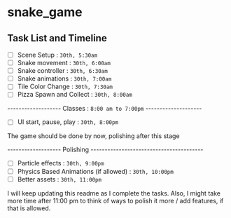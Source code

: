 # snake_game

## Task List and Timeline
- [ ] Scene Setup : `30th, 5:30am`
- [ ] Snake movement : `30th, 6:00am`
- [ ] Snake controller : `30th, 6:30am`
- [ ] Snake animations : `30th, 7:00am`
- [ ] Tile Color Change : `30th, 7:30am`
- [ ] Pizza Spawn and Collect : `30th, 8:00am`

------------------- Classes : `8:00 am to 7:00pm` --------------------
- [ ] UI start, pause, play : `30th, 8:00pm`

The game should be done by now, polishing after this stage

------------------- Polishing ----------------------------------------
- [ ] Particle effects : `30th, 9:00pm`
- [ ] Physics Based Animations (if allowed) : `30th, 10:00pm`
- [ ] Better assets : `30th, 11:00pm`

I will keep updating this readme as I complete the tasks. Also, I might take more time after 11:00 pm to think of ways to polish it more / add features, if that is allowed.
